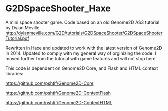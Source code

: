 G2DSpaceShooter_Haxe
====================

A mini space shooter game.
Code based on an old Genome2D AS3 tutorial by Dylan Meville.
http://dylanmeville.com/G2D/tutorials/G2DSpaceShooter/G2DSpaceShooterTutorial.pdf

Rewritten in Haxe and updated to work with the latest version of Genome2D in 2014.
Updated to comply with my general way of orginizing the code.
I moved further from the tutorial with game features and will not stop here.

This code is dependent on Genome2D Core, and Flash and HTML context libraries:

https://github.com/pshtif/Genome2D-Core

https://github.com/pshtif/Genome2D-ContextFlash

https://github.com/pshtif/Genome2D-ContextHTML
